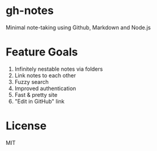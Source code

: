 # gh-notes

Minimal note-taking using Github, Markdown and Node.js

# Feature Goals

1. Infinitely nestable notes via folders
2. Link notes to each other
3. Fuzzy search
4. Improved authentication
5. Fast & pretty site
6. "Edit in GitHub" link

# License

MIT

